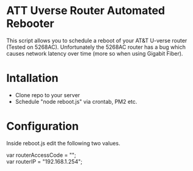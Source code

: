 # ATT Uverse Router Automated Rebooter

This script allows you to schedule a reboot of your AT&T U-verse router (Tested on 5268AC). Unfortunately the 5268AC router has a bug which causes network latency over time (more so when using Gigabit Fiber).   

# Intallation

- Clone repo to your server
- Schedule "node reboot.js" via crontab, PM2 etc.

# Configuration

Inside reboot.js edit the following two values.

var routerAccessCode = "";  
var routerIP = "192.168.1.254";  
